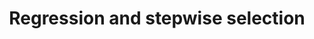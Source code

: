 ---
layout: post
title: Regression and stepwise selection
image:
  feature: sample-image-36.jpg
  credit: Crete, Greece, 2015
---